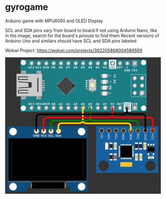 # gyrogame
Arduino game with MPU6050 and OLED Display

SCL and SDA pins vary from board to board
If not using Arduino Nano, like in the image, search for the board's pinouts to find them
Recent versions of Arduino Uno and similars should have SCL and SDA pins labeled

Wokwi Project: https://wokwi.com/projects/362205868004589569

![Alt text](/esquema.png "Made with Wokwi")

